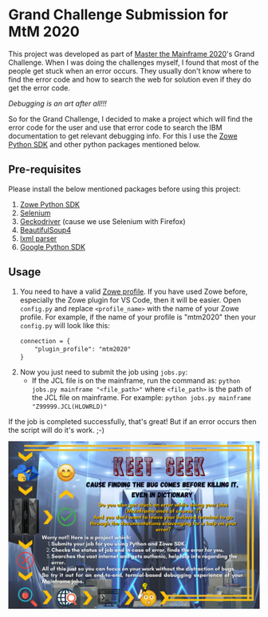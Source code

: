 # Grand Challenge Submission for MtM 2020

This project was developed as part of [Master the Mainframe 2020](http://masterthemainframe.com/)'s Grand Challenge.
When I was doing the challenges myself, I found that most of the people get stuck when an error occurs.
They usually don't know where to find the error code and how to search the web for solution even if they do get the error code.

*Debugging is an art after all!!!*

So for the Grand Challenge, I decided to make a project which will find the error code for the user and use that error code to search the IBM documentation to get relevant debugging info.
For this I use the [Zowe Python SDK](https://zowe-client-python-sdk.readthedocs.io/en/latest/) and other python packages mentioned below.

## Pre-requisites

Please install the below mentioned packages before using this project:

1. [Zowe Python SDK](https://zowe-client-python-sdk.readthedocs.io/en/latest/usage/installation.html)
1. [Selenium](https://pypi.org/project/selenium/)
1. [Geckodriver](https://github.com/mozilla/geckodriver/releases) (cause we use Selenium with Firefox)
1. [BeautifulSoup4](https://www.crummy.com/software/BeautifulSoup/bs4/doc/#installing-beautiful-soup)
1. [lxml parser](https://www.crummy.com/software/BeautifulSoup/bs4/doc/#installing-a-parser)
1. [Google Python SDK](https://pypi.org/project/google/)

## Usage

1. You need to have a valid [Zowe profile](https://docs.zowe.org/stable/user-guide/ze-profiles.html). If you have used Zowe before, especially the Zowe plugin for VS Code, then it will be easier. Open `config.py` and replace `<profile_name>` with the name of your Zowe profile. For example, if the name of your profile is "mtm2020" then your `config.py` will look like this:
    ```
    connection = {
	    "plugin_profile": "mtm2020"
	}
    ```
1. Now you just need to submit the job using `jobs.py`:
	- If the JCL file is on the mainframe, run the command as: `python jobs.py mainframe "<file_path>"` where `<file_path>` is the path of the JCL file on mainframe. For example:
	`python jobs.py mainframe "Z99999.JCL(HLOWRLD)"`

If the job is completed successfully, that's great! But if an error occurs then the script will do it's work. ;-)

![](MTM2020-min.png)

